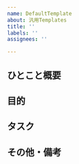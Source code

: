 ```yaml
---
name: DefaultTemplate
about: 汎用Templates
title: ''
labels: ''
assignees: ''

---
```


## ひとこと概要

## 目的

## タスク

## その他・備考
